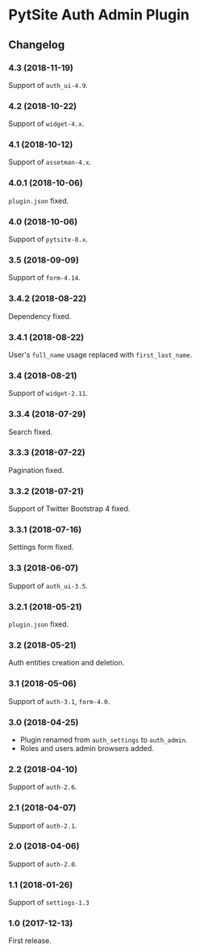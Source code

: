# PytSite Auth Admin Plugin


## Changelog


### 4.3 (2018-11-19)

Support of `auth_ui-4.9`.


### 4.2 (2018-10-22)

Support of `widget-4.x`.


### 4.1 (2018-10-12)

Support of `assetman-4.x`.


### 4.0.1 (2018-10-06)

`plugin.json` fixed.


### 4.0 (2018-10-06)

Support of `pytsite-8.x`.


### 3.5 (2018-09-09)

Support of `form-4.14`.


### 3.4.2 (2018-08-22)

Dependency fixed.


### 3.4.1 (2018-08-22)

User's `full_name` usage replaced with `first_last_name`.


### 3.4 (2018-08-21)

Support of `widget-2.11`.


### 3.3.4 (2018-07-29)

Search fixed.


### 3.3.3 (2018-07-22)

Pagination fixed.


### 3.3.2 (2018-07-21)

Support of Twitter Bootstrap 4 fixed.


### 3.3.1 (2018-07-16)

Settings form fixed.


### 3.3 (2018-06-07)

Support of `auth_ui-3.5`.


### 3.2.1 (2018-05-21)

`plugin.json` fixed.


### 3.2 (2018-05-21)

Auth entities creation and deletion.


### 3.1 (2018-05-06)

Support of `auth-3.1`, `form-4.0`.


### 3.0 (2018-04-25)

- Plugin renamed from `auth_settings` to `auth_admin`.
- Roles and users admin browsers added.


### 2.2 (2018-04-10)

Support of `auth-2.6`.


### 2.1 (2018-04-07)

Support of `auth-2.1`.


### 2.0 (2018-04-06)

Support of `auth-2.0`.


### 1.1 (2018-01-26)

Support of `settings-1.3`


### 1.0 (2017-12-13)

First release.
